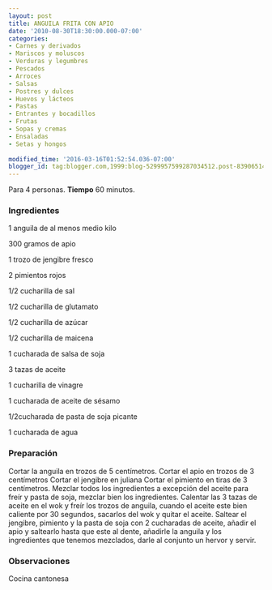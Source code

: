 ```yaml
---
layout: post
title: ANGUILA FRITA CON APIO
date: '2010-08-30T18:30:00.000-07:00'
categories:
- Carnes y derivados
- Mariscos y moluscos
- Verduras y legumbres
- Pescados
- Arroces
- Salsas
- Postres y dulces
- Huevos y lácteos
- Pastas
- Entrantes y bocadillos
- Frutas
- Sopas y cremas
- Ensaladas
- Setas y hongos
 
modified_time: '2016-03-16T01:52:54.036-07:00'
blogger_id: tag:blogger.com,1999:blog-5299957599287034512.post-839065146057680203
---
```


Para 4 personas.
<b>Tiempo</b> 60 minutos.

<h3>Ingredientes</h3>

1 anguila de al menos medio kilo

300 gramos de apio

1 trozo de jengibre fresco

2 pimientos rojos

1/2 cucharilla de sal

1/2 cucharilla de glutamato

1/2 cucharilla de azúcar

1/2 cucharilla de maicena

1 cucharada de salsa de soja

3 tazas de aceite

1 cucharilla de vinagre

1 cucharada de aceite de sésamo

1/2cucharada de pasta de soja picante

1 cucharada de agua

<h3>Preparación</h3>

Cortar la anguila en trozos de 5 centímetros. Cortar el apio en trozos de 3 centímetros Cortar el jengibre en juliana Cortar el pimiento en tiras de 3 centímetros. Mezclar todos los ingredientes a excepción del aceite para freír y pasta de soja, mezclar bien los ingredientes. Calentar las 3 tazas de aceite en el wok y freír los trozos de anguila, cuando el aceite este bien caliente por 30 segundos, sacarlos del wok y quitar el aceite. Saltear el jengibre, pimiento y la pasta de soja con 2 cucharadas de aceite, añadir el apio y saltearlo hasta que este al dente, añadirle la anguila y los ingredientes que tenemos mezclados, darle al conjunto un hervor y servir.

<h3>Observaciones</h3>

Cocina cantonesa

